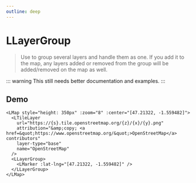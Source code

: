 ```yaml
---
outline: deep
---
```


# LLayerGroup

> Use to group several layers and handle them as one. If you add it to the map, any layers added or removed from the group will be added/removed on the map as well.

::: warning
This still needs better documentation and examples.
:::

## Demo

<script setup>
import "leaflet/dist/leaflet.css";
import { LMap, LTileLayer, LLayerGroup, LMarker } from '../../src/lib.ts';
</script>

<LMap style="height: 350px" :zoom="8" :center="[47.21322, -1.559482]">
  <LTileLayer
    url="https://{s}.tile.openstreetmap.org/{z}/{x}/{y}.png"
    attribution="&amp;copy; <a href=&quot;https://www.openstreetmap.org/&quot;>OpenStreetMap</a> contributors"
    layer-type="base"
    name="OpenStreetMap"
  />
  <LLayerGroup>
    <LMarker :lat-lng="[47.21322, -1.559482]" />
  </LLayerGroup>
</LMap>

```vue
<LMap style="height: 350px" :zoom="8" :center="[47.21322, -1.559482]">
  <LTileLayer
    url="https://{s}.tile.openstreetmap.org/{z}/{x}/{y}.png"
    attribution="&amp;copy; <a href=&quot;https://www.openstreetmap.org/&quot;>OpenStreetMap</a> contributors"
    layer-type="base"
    name="OpenStreetMap"
  />
  <LLayerGroup>
    <LMarker :lat-lng="[47.21322, -1.559482]" />
  </LLayerGroup>
</LMap>
```

<!--@include: ../gen/components/LLayerGroup.md-->
